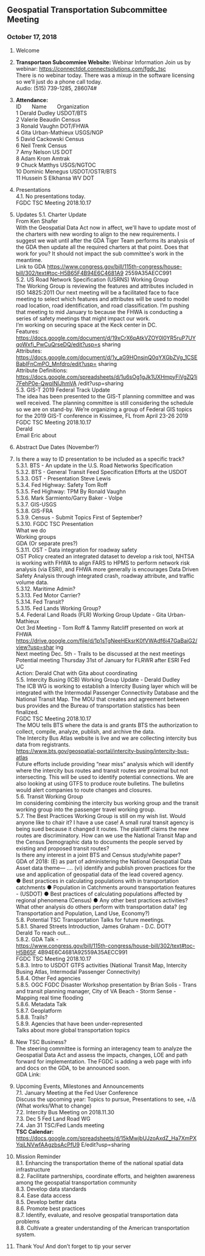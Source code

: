 ## Geospatial Transportation Subcommittee Meeting
### October 17, 2018

1. Welcome   

2. **Transportaon Subcommiee Website:** Webinar Information   Join us by webinar: https://connectdot.connectsolutions.com/fgdc_tsc   
There is no webinar today. There was a mixup in the software licensing so we’ll just do a phone
call today.   
Audio: (515) 739-1285, 286074#   

3. **Attendance:**   
ID &nbsp; &nbsp; &nbsp; Name &nbsp; &nbsp; &nbsp; Organization    
1 Derald Dudley USDOT/BTS    
2 Valerie Beaudin Census   
3 Ronald Vaughn DOT/FHWA   
4 Gita Urban-Mathieux USGS/NGP    
5 David Cackowski Census   
6 Neil Trenk Census    
7 Amy Nelson US DOT   
8 Adam Krom Amtrak   
9 Chuck Matthys USGS/NGTOC   
10 Dominic Menegus USDOT/OSTR/BTS    
11 Hussein S Elkhansa WV DOT    

4. Presentations   
4.1. No presentations today.   
FGDC TSC Meeting 2018.10.17   

5. Updates
5.1. Charter Update   
From Ken Shafer   
With the Geospatial Data Act now in affect, we'll have to update most of the charters
with new wording to align to the new requirements. I suggest we wait until after the
GDA Tiger Team performs its analysis of the GDA then update all the required charters
at that point. Does that work for you? It should not impact the sub committee's work in
the meantime.   
Link to GDA  https://www.congress.gov/bill/115th-congress/house-bill/302/text#toc-H5B65F4B94E6C4681A9
2559A35AECC991   
5.2. US Road Network Specification (USRNS) Working Group   
The Working Group is reviewing the features and attributes included in ISO 14825:2011
Our next meeting will be a facilitated face to face meeting to select which features and
attributes will be used to model road location, road identification, and road classification.
I’m pushing that meeting to mid January to because the FHWA is conducting a series of safety
meetings that might impact our work.   
I’m working on securing space at the Keck center in DC.   
Features:   
https://docs.google.com/document/d/19xCrX6pAtkVZOY0l0YR5ruP7UYqoWxfj_PwCuQrseDQ/edit?usp=s
sharing   
Attributes:   
https://docs.google.com/document/d/1y_aG9HOnsjnQ0qYXGbZVg_1CSEBabIFnCmPO_Mnfdro/edit?usp=
sharing   
Attribute Definitions:   
https://docs.google.com/spreadsheets/d/1u6sOg1gJk1UXHmpyFiVgZQ1i7FehP0e-QwpINlJhmVA
/edit?usp=sharing   
5.3. GIS-T 2019 Federal Track Update   
The idea has been presented to the GIS-T planning committee and was well received.
The planning committee is still considering the schedule so we are on stand-by.
We’re organizing a group of Federal GIS topics for the 2019 GIS-T conference in Kissimee, FL
from April 23-26 2019  
FGDC TSC Meeting 2018.10.17   
Derald   
Email Eric about   
1. Abstract Due Dates (November?)   
2. Is there a way to ID presentation to be included as a specific track?   
5.3.1. BTS - An update in the U.S. Road Networks Specification   
5.3.2. BTS - General Transit Feed Specification Efforts at the USDOT   
5.3.3. OST - Presentation Steve Lewis   
5.3.4. Fed Highway: Safety Tom Roff   
5.3.5. Fed Highway: TPM By Ronald Vaughn   
5.3.6. Mark Sarmiento/Garry Baker - Volpe   
5.3.7. GIS-USGS   
5.3.8. GIS-FRA   
5.3.9. Census - Submit Topics First of September?   
5.3.10. FGDC TSC Presentation   
What we do   
Working groups   
GDA (Or separate pres?)   
5.3.11. OST - Data integration for roadway safety   
OST Policy created an integrated dataset to develop a risk tool, NHTSA is
working with FHWA to align FARS to HPMS to perform network risk analysis (via
ESRI), and FHWA more generally is encourages Data Driven Safety Analysis
through integrated crash, roadway attribute, and traffic volume data.   
5.3.12. Maritime Admin?   
5.3.13. Fed Motor Carrier?   
5.3.14. Fed Transit?   
5.3.15. Fed Lands Working Group?   
5.4. Federal Land Roads (FLR) Working Group Update - Gita Urban-Mathieux   
Oct 3rd Meeting - Tom Roff & Tammy Ratcliff presented on work at FHWA
https://drive.google.com/file/d/1p1sTgNeeHEksrK0fVWAdf6i47GaBaiG2/view?usp=shar
ing   
Next meeting Dec. 5th - Trails to be discussed at the next meetings   
Potential meeting Thursday 31st of January for FLRWR after ESRI Fed UC   
Action: Derald Chat with Gita about coordinating   
5.5. Intercity Busing (ICB) Working Group Update - Derald Dudley   
The ICB WG is working to establish a Intercity Busing layer which will be integrated with
the Intermodal Passenger Connectivity Database and the National Transit Map.
The MOU that creates and agreement between bus provides and the Bureau of
transportation statistics has been finalized.   
FGDC TSC Meeting 2018.10.17   
The MOU tells BTS where the data is and grants BTS the authorization to collect,
compile, analyze, publish, and archive the data.   
The Intercity Bus Atlas website is live and we are collecting intercity bus data from
registrants.   
https://www.bts.gov/geospatial-portal/intercity-busing/intercity-bus-atlas   
Future efforts include providing “near miss” analysis which will identify where the
intercity bus routes and transit routes are proximal but not intersecting. This will be
used to identify potential connections. We are also looking at using GTFS to produce
route bulletins. The bulletins would alert companies to route changes and closures.   
5.6. Transit Working Group   
Im considering combining the intercity bus working group and the transit working group
into the passenger travel working group.   
5.7. The Best Practices Working Group is still on my wish list. Would anyone like to chair it?
I have a use case! A small rural transit agency is being sued because it changed it routes.
The plaintiff claims the new routes are discriminatory. How can we use the National
Transit Map and the Census Demographic data to documents the people served by
existing and proposed transit routes?   
Is there any interest in a joint BTS and Census study/white paper?   
GDA of 2018: (E) as part of administering the National Geospatial Data Asset data
theme— …. (vi) identify and publish proven practices for the use and application of
geospatial data of the lead covered agency.   
  ● Best practices in calculating populations with in transportation catchments
  ● Population in Catchments around transportation features - (USDOT)
  ● Best practices of calculating populations affected by regional phenomena (Census)
  ● Any other best practices activities? What other analysis do others perform with
transportation data? (eg Transportation and Population, Land Use, Economy?)   
5.8. Potential TSC Transportation Talks for future meetings.   
5.8.1. Shared Streets Introduction, James Graham - D.C. DOT?   
Derald To reach out…   
5.8.2. GDA Talk -   
https://www.congress.gov/bill/115th-congress/house-bill/302/text#toc-H5B65F
4B94E6C4681A92559A35AECC991   
FGDC TSC Meeting 2018.10.17   
5.8.3. Intro to USDOT GTFS activities (National Transit Map, Intercity Busing Atlas,
Intermodal Passenger Connectivity)   
5.8.4. Other Fed agencies   
5.8.5. OGC FGDC Disaster Workshop presentation by Brian Solis - Trans and transit
planning manager, City of VA Beach - Storm Sense - Mapping real time flooding   
5.8.6. Metadata Talk   
5.8.7. Geoplatform   
5.8.8. Trails?   
5.8.9. Agencies that have been under-represented   
Talks about more global transportation topics      

6. New TSC Business?   
The steering committee is forming an interagency team to analyze the Geospatial Data Act and
assess the impacts, changes, LOE and path forward for implementation. The FGDC is adding a
web page with info and docs on the GDA, to be announced soon.   
GDA Link:   

7. Upcoming Events, Milestones and Announcements   
7.1. January Meeting at the Fed User Conference   
Discuss the upcoming year: Topics to pursue, Presentations to see, +/Δ (What
works/What to change)   
7.2. Intercity Bus Meeting on 2018.11.30   
7.3. Dec 5 Fed Land Road WG   
7.4. Jan 31 TSC/Fed Lands meeting   
**TSC Calendar:** https://docs.google.com/spreadsheets/d/15kMwjbUJzoAxdZ_Ha7XmPXYqjLNVwfAAgzbsAcPfU9
E/edit?usp=sharing      

8. Mission Reminder   
8.1. Enhancing the transportation theme of the national spatial data infrastructure   
8.2. Facilitate partnerships, coordinate efforts, and heighten awareness among the geospatial transportation community   
8.3. Develop data standards   
8.4. Ease data access   
8.5. Develop better data   
8.6. Promote best practices   
8.7. Identify, evaluate, and resolve geospatial transportation data problems   
8.8. Cultivate a greater understanding of the American transportation system.      

9. Thank You! And don’t forget to tip your server   

